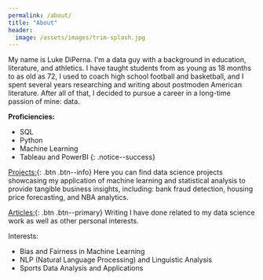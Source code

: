 ```yaml
---
permalink: /about/
title: "About"
header:
  image: /assets/images/trim-splash.jpg 
---
```


My name is Luke DiPerna. I'm a data guy with a background in education, literature, and athletics. I have taught students from as young as 18 months to as old as 72, I used to coach high school football and basketball, and I spent several years researching and writing about postmoden American literature. After all of that, I decided to pursue a career in a long-time passion of mine: data.

**Proficiencies:**
* SQL
* Python
* Machine Learning
* Tableau and PowerBI
 {: .notice--success}

[Projects:](#https://luke-lite.github.io/projects/){: .btn .btn--info} Here you can find data science projects showcasing my application of machine learning and statistical analysis to provide tangible business insights, including: bank fraud detection, housing price forecasting, and NBA analytics.

[Articles:](#https://luke-lite.github.io/posts/){: .btn .btn--primary} Writing I have done related to my data science work as well as other personal interests.

Interests:
  - Bias and Fairness in Machine Learning
  - NLP (Natural Language Processing) and Linguistic Analysis
  - Sports Data Analysis and Applications

<!-- You can also find me at:
  - Github
  - Email
  - Twitter
 -->
